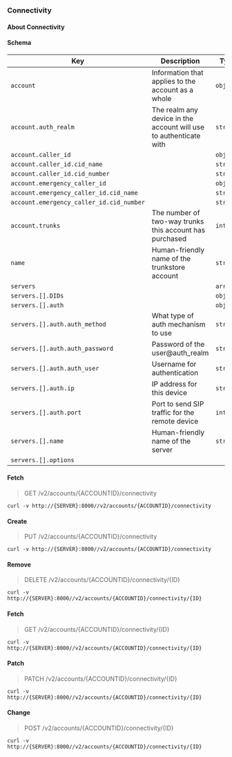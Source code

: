 ### Connectivity

#### About Connectivity

#### Schema

Key | Description | Type | Default | Required
--- | ----------- | ---- | ------- | --------
`account` | Information that applies to the account as a whole | `object` |   | `false`
`account.auth_realm` | The realm any device in the account will use to authenticate with | `string` |   | `false`
`account.caller_id` |   | `object` |   | `false`
`account.caller_id.cid_name` |   | `string` |   | `false`
`account.caller_id.cid_number` |   | `string` |   | `false`
`account.emergency_caller_id` |   | `object` |   | `false`
`account.emergency_caller_id.cid_name` |   | `string` |   | `false`
`account.emergency_caller_id.cid_number` |   | `string` |   | `false`
`account.trunks` | The number of two-way trunks this account has purchased | `integer` |   | `false`
`name` | Human-friendly name of the trunkstore account | `string` |   | `false`
`servers` |   | `array` | `[]` | `false`
`servers.[].DIDs` |   | `object` |   | `false`
`servers.[].auth` |   | `object` |   | `true`
`servers.[].auth.auth_method` | What type of auth mechanism to use | `string` | `password` | `true`
`servers.[].auth.auth_password` | Password of the user@auth_realm | `string` |   | `false`
`servers.[].auth.auth_user` | Username for authentication | `string` |   | `false`
`servers.[].auth.ip` | IP address for this device | `string` |   | `false`
`servers.[].auth.port` | Port to send SIP traffic for the remote device | `integer` |   | `false`
`servers.[].name` | Human-friendly name of the server | `string` |   | `false`
`servers.[].options` |   |   |   | `false`


#### Fetch

> GET /v2/accounts/{ACCOUNTID}/connectivity

```curl
curl -v http://{SERVER}:8000//v2/accounts/{ACCOUNTID}/connectivity
```

#### Create

> PUT /v2/accounts/{ACCOUNTID}/connectivity

```curl
curl -v http://{SERVER}:8000//v2/accounts/{ACCOUNTID}/connectivity
```

#### Remove

> DELETE /v2/accounts/{ACCOUNTID}/connectivity/{ID}

```curl
curl -v http://{SERVER}:8000//v2/accounts/{ACCOUNTID}/connectivity/{ID}
```

#### Fetch

> GET /v2/accounts/{ACCOUNTID}/connectivity/{ID}

```curl
curl -v http://{SERVER}:8000//v2/accounts/{ACCOUNTID}/connectivity/{ID}
```

#### Patch

> PATCH /v2/accounts/{ACCOUNTID}/connectivity/{ID}

```curl
curl -v http://{SERVER}:8000//v2/accounts/{ACCOUNTID}/connectivity/{ID}
```

#### Change

> POST /v2/accounts/{ACCOUNTID}/connectivity/{ID}

```curl
curl -v http://{SERVER}:8000//v2/accounts/{ACCOUNTID}/connectivity/{ID}
```

